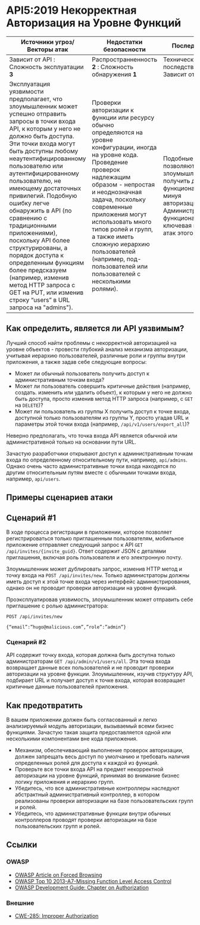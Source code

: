 API5:2019 Некорректная Авторизация на Уровне Функций
=============================================

| Источники угроз/Векторы атак | Недостатки безопасности | Последствия |
| - | - | - |
| Зависит от API : Сложность эксплуатации **3** | Распространненность **2** : Сложность обнаружения **1** | Технические последствия **2** : Зависит от бизнеса |
| Эксплуатация уязвимости предполагает, что злоумышленник может успешно отправить запросы в точки входа API, к которым у него не должно быть доступа. Эти точки входа могут быть доступны любому неаутентифицированному пользователю или аутентифицированному пользователю, не имеющему достаточных привилегий. Подобную ошибку легче обнаружить в API (по сравнению с традиционными приложениями), поскольку API более структурированы, а порядок доступа к определенным функциям более предсказуем (например, изменив метод HTTP запроса с GET на PUT, или изменив строку “users” в URL запроса на "admins"). | Проверки авторизации к функции или ресурсу обычно определяются на уровне конфигурации, иногда на уровне кода. Проведение проверок надлежащим образом - непростая и неоднозначная задача, поскольку современные приложения могут использовать много типов ролей и групп, а также иметь сложную иерархию пользователей (например, под-пользователей или пользователей с несколькими ролями). | Подобные ошибки позволяют злоумышленнику получить доступ к функционалу, минуя авторизацию. Административный функционал - ключевая цель атак этого типа. |

## Как определить, является ли API уязвимым?

Лучший способ найти проблемы с некорректной авторизацией на уровне объектов - провести глубокий анализ механизма авторизации, учитывая иерархию пользователей, различные роли и группы внутри приложения, а также задав себе следующие вопросы:

* Может ли обычный пользователь получить доступ к административным точкам входа?
* Может ли пользователь совершить критичные действия (например, создать. изменить или удалить объект), к которым у него не должно быть доступа, просто изменив метод HTTP запроса (например, с `GET` на `DELETE`)?
* Может ли пользователь из группы Х получить доступ к точке входа, доступной только пользователям из группы Y, просто угадав URL и параметры этой точки входа (например,  `/api/v1/users/export_all`)?

Неверно предполагать, что точка входа API является обычной или административной только на основании пути URL.

Зачастую разработчики открывают доступ к административным точкам входа по определенному относительному пути, например, `api/admins`. Однако очень часто административные точки входа находятся по другим относительным путям вместе с обычными точками входа, например, `api/users`.

## Примеры сценариев атаки

## Сценарий #1

В ходе процесса регистрации в приложении, которое позволяет регистрироваться только приглашенным пользователям, мобильное приложение отправляет следующий запрос к API `GET /api/invites/{invite_guid}`. Ответ содержит JSON с деталями приглашения, включая роль пользователя и его электронную почту.

Злоумышленник может дублировать запрос, изменив HTTP метод и точку входа на `POST /api/invites/new`. Только администраторы должны иметь доступ к этой точке входа через интерфейс администрирования, однако он не проводит проверки авторизации на уровне функций.

Проэксплуатировав уязвимость, злоумышленник может отправить себе приглашение с ролью администратора:

```
POST /api/invites/new

{“email”:”hugo@malicious.com”,”role”:”admin”}
```

### Сценарий #2

API содержит точку входа, которая должна быть доступна только администраторам `GET /api/admin/v1/users/all`. Эта точка входа возвращает данные всех пользователей и не проводит проверки авторизации на уровне функции. Злоумышленник, изучив структуру API, подбирает URL и получает доступ к точке входа, которая возвращает критичные данные пользователей приложения.

## Как предотвратить

В вашем приложении должен быть согласованный и легко анализируемый модуль авторизации, вызываемый всеми бизнес функциями. Зачастую такая защита предоставляется одной или несколькими компонентами вне кода приложения.

* Механизм, обеспечивающий выполнение проверок авторизации, должен запрещать весь доступ по умолчанию и требовать наличия определенных ролей для доступа к каждой из функций.
* Проверьте все точки входа API на предмет некорректной авторизации на уровне функций, принимая во внимание бизнес логику приложения и иерархию групп.
* Убедитесь, что все административные контроллеры наследуют абстрактный административный контроллер, в котором реализованы проверки авторизации на базе пользовательских групп и ролей.
* Убедитесь, что административные функции внутри обычных контроллеров проводят проверки авторизации на базе пользовательских групп и ролей.

## Ссылки

### OWASP

* [OWASP Article on Forced Browsing][1]
* [OWASP Top 10 2013-A7-Missing Function Level Access Control][2]
* [OWASP Development Guide: Chapter on Authorization][3]

### Внешние

* [CWE-285: Improper Authorization][4]

[1]: https://www.owasp.org/index.php/Forced_browsing
[2]: https://www.owasp.org/index.php/Top_10_2013-A7-Missing_Function_Level_Access_Control
[3]: https://www.owasp.org/index.php/Category:Access_Control
[4]: https://cwe.mitre.org/data/definitions/285.html
